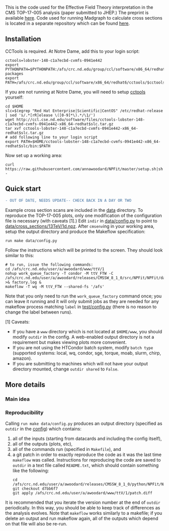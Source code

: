 This is the code used for the Effective Field Theory interpretation in the CMS TOP-17-005 analysis (paper submitted to JHEP.) The preprint is available [here](https://arxiv.org/abs/1711.02547). Code used for running Madgraph to calculate cross sections is located in a separate repository which can be found [here](https://github.com/annawoodard/NPFitProduction).

## Installation

CCTools is required. At Notre Dame, add this to your login script:

    cctools=lobster-148-c1a7ecbd-cvmfs-0941e442
    export PYTHONPATH=$PYTHONPATH:/afs/crc.nd.edu/group/ccl/software/x86_64/redhat6/cctools/$cctools/lib/python2.6/site-packages
    export PATH=/afs/crc.nd.edu/group/ccl/software/x86_64/redhat6/cctools/$cctools/bin:$PATH

If you are not running at Notre Dame, you will need to setup [cctools](https://ccl.cse.nd.edu/software/) yourself:

    cd $HOME
    slc=$(egrep "Red Hat Enterprise|Scientific|CentOS" /etc/redhat-release | sed 's/.*[rR]elease \([0-9]*\).*/\1/')
    wget http://ccl.cse.nd.edu/software/files/cctools-lobster-148-c1a7ecbd-cvmfs-0941e442-x86_64-redhat$slc.tar.gz
    tar xvf cctools-lobster-148-c1a7ecbd-cvmfs-0941e442-x86_64-redhat$slc.tar.gz
    # add following line to your login script
    export PATH=$HOME/cctools-lobster-148-c1a7ecbd-cvmfs-0941e442-x86_64-redhat$slc/bin:$PATH

Now set up a working area:

    curl https://raw.githubusercontent.com/annawoodard/NPFit/master/setup.sh|sh -

## Quick start
```diff
- OUT OF DATE, NEEDS UPDATE-- CHECK BACK IN A DAY OR TWO
```
Example cross section scans are included in the [data](data) directory. To reproduce the TOP-17-005 plots, only one modification of the configuration file is necessary (with caveats [1].) Edit `indir` in [data/config.py](data/config.py) to point to [data/cross_sections/13TeV/1d.npz](data/cross_sections/13TeV/1d.npz). After `cmsenv`ing in your working area, setup the output directory and produce the Makeflow specification:

    run make data/config.py

Follow the instructions which will be printed to the screen. They should look similar to this:

    # to run, issue the following commands:
    cd /afs/crc.nd.edu/user/a/awoodard/www/ttV/1
    nohup work_queue_factory -T condor -M ttV_FTW -C /afs/crc.nd.edu/user/a/awoodard/releases/CMSSW_8_1_0/src/NPFit/NPFit/data/factory.json >& factory.log &
    makeflow -T wq -M ttV_FTW --shared-fs '/afs'
Note that you only need to run the `work_queue_factory` command once; you can leave it running and it will only submit jobs as they are needed for any makeflow process matching `label` in [test/config.py](test/config.py) (there is no reason to change the label between runs).

[1] Caveats:

* If you have a `www` directory which is not located at `$HOME/www`, you should modify `outdir` in the config. A web-enabled output directory is not a requirement but makes viewing plots more convenient.
* If you are not using the HTCondor batch system, modify `batch type` (supported systems: local, wq, condor, sge, torque, moab, slurm, chirp, amazon).
* If you are submitting to machines which will not have your output directory mounted, change `outdir shared` to `False`.

## More details
### Main idea

### Reproducibility
Calling `run make data/config.py` produces an output directory (specified as `outdir` in the [config](test/config.py)) which contains:
1) all of the inputs (starting from datacards and including the config itself),
2) all of the outputs (plots, etc),
3) all of the commands run (specified in `Makefile`), and
4) a git patch in order to exactly reproduce the code as it was the last time `makeflow` was called. Instructions for reproducing the code are saved to `outdir` in a text file called `README.txt`, which should contain something like the following:
    ```
    cd /afs/crc.nd.edu/user/a/awoodard/releases/CMSSW_8_1_0/python/NPFit/NPFit
    git checkout d7bb6f7
    git apply /afs/crc.nd.edu/user/a/awoodard/www/ttV/1/patch.diff

    ```
It is recommended that you iterate the version number at the end of `outdir` periodically. In this way, you should be able to keep track of differences as the analysis evolves. Note that `makeflow` works similarly to a makefile; if you delete an output and run makeflow again, all of the outputs which depend on that file will also be re-run.
